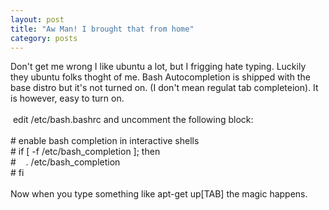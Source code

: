 ```yaml
---
layout: post
title: "Aw Man! I brought that from home"
category: posts
---
```

Don't get me wrong I like ubuntu a lot, but I frigging hate typing. Luckily they ubuntu folks thoght of me. Bash Autocompletion is shipped with the base distro but it's not turned on. (I don't mean regulat tab completeion). It is however, easy to turn on.<br /> <br /> &nbsp;edit /etc/bash.bashrc and uncomment the following block:<br /> <br /> # enable bash completion in interactive shells<br /> # if [ -f /etc/bash_completion ]; then<br /> #&nbsp;&nbsp;&nbsp; . /etc/bash_completion<br /> # fi<br /> <br /> Now when you type something like apt-get up[TAB] the magic happens.<br />
